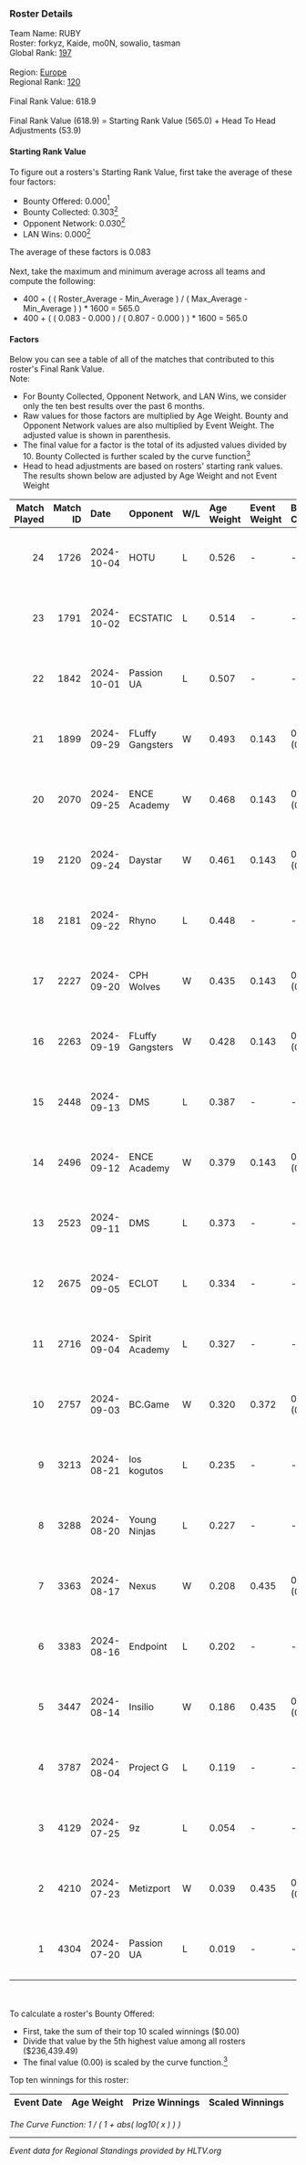 ### Roster Details<br />
Team Name: RUBY<br />
Roster: forkyz, Kaide, mo0N, sowalio, tasman<br />
Global Rank: [197](../../standings_global_2025_01_13.md)<br />
<br />
Region: [Europe]( ../../standings_europe_2025_01_13.md)<br />
Regional Rank: [120]( ../../standings_europe_2025_01_13.md)<br />
<br />
Final Rank Value:  618.9<br />
<br />
Final Rank Value (618.9) = Starting Rank Value (565.0) + Head To Head Adjustments (53.9)<br />

#### Starting Rank Value<br />
To figure out a rosters's Starting Rank Value, first take the average of these four factors:<br />
- Bounty Offered: 0.000[<sup>1</sup>](#table2)
- Bounty Collected: 0.303[<sup>2</sup>](#table1)
- Opponent Network: 0.030[<sup>2</sup>](#table1)
- LAN Wins: 0.000[<sup>2</sup>](#table1)

The average of these factors is 0.083<br />
<br />
Next, take the maximum and minimum average across all teams and compute the following:<br />
- 400 + ( ( Roster_Average - Min_Average ) / ( Max_Average - Min_Average ) ) * 1600 = 565.0
- 400 + ( ( 0.083 - 0.000 ) / ( 0.807 - 0.000 ) ) * 1600 = 565.0


#### Factors<br />
Below you can see a table of all of the matches that contributed to this roster's Final Rank Value.<br />
Note:<br />

- For Bounty Collected, Opponent Network, and LAN Wins, we consider only the ten best results over the past 6 months.
- Raw values for those factors are multiplied by Age Weight. Bounty and Opponent Network values are also multiplied by Event Weight. The adjusted value is shown in parenthesis.
- The final value for a factor is the total of its adjusted values divided by 10. Bounty Collected is further scaled by the curve function[<sup>3</sup>](#curveFunction)
- Head to head adjustments are based on rosters' starting rank values. The results shown below are adjusted by Age Weight and not Event Weight
<span id="table1"></span><br />


| Match Played | Match ID | Date       | Opponent         | W/L | Age Weight | Event Weight | Bounty Collected | Opponent Network | LAN Wins  | H2H Adj. | Roster                                 |
| -: | -: | :- | :- | :- | :- | :- | :- | :- | :- | -: | :- |
|           24 |     1726 | 2024-10-04 | HOTU             | L   | 0.526      | -            | -                | -                | -         |    -4.88 | forkyz, Kaide, mo0N, sowalio, tasman   |
|           23 |     1791 | 2024-10-02 | ECSTATIC         | L   | 0.514      | -            | -                | -                | -         |    -1.76 | forkyz, Kaide, mo0N, sowalio, tasman   |
|           22 |     1842 | 2024-10-01 | Passion UA       | L   | 0.507      | -            | -                | -                | -         |    -0.87 | forkyz, Kaide, mo0N, sowalio, tasman   |
|           21 |     1899 | 2024-09-29 | FLuffy Gangsters | W   | 0.493      | 0.143        | 0.015 (0.001)    | 0.583 (0.041)    | 0 (0.000) |    10.50 | forkyz, Kaide, mo0N, sowalio, tasman   |
|           20 |     2070 | 2024-09-25 | ENCE Academy     | W   | 0.468      | 0.143        | 0.014 (0.001)    | 0.329 (0.022)    | 0 (0.000) |    10.27 | forkyz, Kaide, mo0N, sowalio, tasman   |
|           19 |     2120 | 2024-09-24 | Daystar          | W   | 0.461      | 0.143        | 0.001 (0.000)    | 0.067 (0.004)    | 0 (0.000) |     9.56 | forkyz, Kaide, mo0N, sowalio, tasman   |
|           18 |     2181 | 2024-09-22 | Rhyno            | L   | 0.448      | -            | -                | -                | -         |    -4.11 | forkyz, Kaide, mo0N, sowalio, tasman   |
|           17 |     2227 | 2024-09-20 | CPH Wolves       | W   | 0.435      | 0.143        | 0.004 (0.000)    | 0.367 (0.023)    | 0 (0.000) |    10.74 | forkyz, Kaide, mo0N, sowalio, tasman   |
|           16 |     2263 | 2024-09-19 | FLuffy Gangsters | W   | 0.428      | 0.143        | 0.015 (0.001)    | 0.583 (0.036)    | 0 (0.000) |     9.86 | forkyz, Kaide, mo0N, sowalio, tasman   |
|           15 |     2448 | 2024-09-13 | DMS              | L   | 0.387      | -            | -                | -                | -         |    -4.15 | Chill, Kaide, mo0N, Something, sowalio |
|           14 |     2496 | 2024-09-12 | ENCE Academy     | W   | 0.379      | 0.143        | 0.014 (0.001)    | 0.329 (0.018)    | 0 (0.000) |     9.03 | Chill, Kaide, mo0N, Something, sowalio |
|           13 |     2523 | 2024-09-11 | DMS              | L   | 0.373      | -            | -                | -                | -         |    -4.03 | Chill, Kaide, mo0N, Something, sowalio |
|           12 |     2675 | 2024-09-05 | ECLOT            | L   | 0.334      | -            | -                | -                | -         |    -0.16 | Chill, Kaide, mo0N, Something, sowalio |
|           11 |     2716 | 2024-09-04 | Spirit Academy   | L   | 0.327      | -            | -                | -                | -         |    -0.80 | Chill, Kaide, mo0N, Something, sowalio |
|           10 |     2757 | 2024-09-03 | BC.Game          | W   | 0.320      | 0.372        | 0.050 (0.006)    | 0.375 (0.045)    | 0 (0.000) |     8.55 | Chill, Kaide, mo0N, Something, sowalio |
|            9 |     3213 | 2024-08-21 | los kogutos      | L   | 0.235      | -            | -                | -                | -         |    -0.24 | Chill, Kaide, mo0N, Something, sowalio |
|            8 |     3288 | 2024-08-20 | Young Ninjas     | L   | 0.227      | -            | -                | -                | -         |    -2.09 | Chill, Kaide, mo0N, Something, sowalio |
|            7 |     3363 | 2024-08-17 | Nexus            | W   | 0.208      | 0.435        | 0.397 (0.036)    | 0.761 (0.069)    | 0 (0.000) |     6.50 | Chill, Kaide, mo0N, Something, sowalio |
|            6 |     3383 | 2024-08-16 | Endpoint         | L   | 0.202      | -            | -                | -                | -         |    -1.01 | Chill, Kaide, mo0N, Something, sowalio |
|            5 |     3447 | 2024-08-14 | Insilio          | W   | 0.186      | 0.435        | 0.017 (0.001)    | 0.312 (0.025)    | 0 (0.000) |     4.62 | Chill, Kaide, mo0N, Something, sowalio |
|            4 |     3787 | 2024-08-04 | Project G        | L   | 0.119      | -            | -                | -                | -         |    -2.69 | dekz, fostar, Kaide, mo0N, sowalio     |
|            3 |     4129 | 2024-07-25 | 9z               | L   | 0.054      | -            | -                | -                | -         |    -0.14 | dekz, fostar, Kaide, mo0N, sowalio     |
|            2 |     4210 | 2024-07-23 | Metizport        | W   | 0.039      | 0.435        | 0.179 (0.003)    | 0.801 (0.014)    | 0 (0.000) |     1.22 | dekz, fostar, Kaide, mo0N, sowalio     |
|            1 |     4304 | 2024-07-20 | Passion UA       | L   | 0.019      | -            | -                | -                | -         |    -0.02 | dekz, fostar, Kaide, mo0N, sowalio     |

<br />
<span id="table2"></span><br />
To calculate a roster's Bounty Offered:<br />

- First, take the sum of their top 10 scaled winnings ($0.00)
- Divide that value by the 5th highest value among all rosters ($236,439.49)
- The final value (0.00) is scaled by the curve function.[<sup>3</sup>](#curveFunction)

Top ten winnings for this roster:<br />

| Event Date | Age Weight | Prize Winnings | Scaled Winnings |
| :- | -: | :- | :- |


<span id="curveFunction"></span>_The Curve Function: 1 / ( 1 + abs( log10( x ) ) )_<br />

---
_Event data for Regional Standings provided by HLTV.org_<br />
